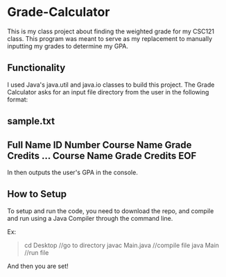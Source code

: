 # Grade-Calculator
This is my class project about finding the weighted grade for my CSC121 class. This program was meant to serve as my replacement to manually inputting my grades to determine my GPA.

## Functionality
I used Java's java.util and java.io classes to build this project. The Grade Calculator asks for an input file directory from the user in the following format:

sample.txt
--------------------
Full Name
ID Number
Course Name
Grade Credits
...
Course Name
Grade Credits
EOF
-------------------

In then outputs the user's GPA in the console.

## How to Setup
To setup and run the code, you need to download the repo, and compile and run using a Java Compiler through the command line.

Ex:
> cd Desktop         //go to directory
> javac Main.java    //compile file
> java Main          //run file

And then you are set!
